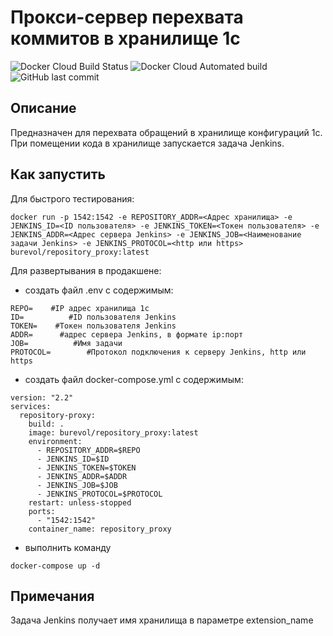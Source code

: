 Прокси-сервер перехвата коммитов в хранилище 1с
=============================================

![Docker Cloud Build Status](https://img.shields.io/docker/cloud/build/burevol/repository_proxy)
![Docker Cloud Automated build](https://img.shields.io/docker/cloud/automated/burevol/repository_proxy)
![GitHub last commit](https://img.shields.io/github/last-commit/burevol/repository_proxy)

Описание
---------------
Предназначен для перехвата обращений в хранилище конфигураций 1c. При помещении кода в хранилище запускается задача Jenkins.

Как запустить
---------------------

Для быстрого тестирования:
```
docker run -p 1542:1542 -e REPOSITORY_ADDR=<Адрес хранилища> -e JENKINS_ID=<ID пользователя> -e JENKINS_TOKEN=<Токен пользователя> -e JENKINS_ADDR=<Адрес сервера Jenkins> -e JENKINS_JOB=<Наименование задачи Jenkins> -e JENKINS_PROTOCOL=<http или https> burevol/repository_proxy:latest
```
Для развертывания в продакшене:
* создать файл .env с содержимым:
```
REPO=    #IP адрес хранилища 1с
ID=          #ID пользователя Jenkins
TOKEN=    #Токен пользователя Jenkins
ADDR=      #адрес сервера Jenkins, в формате ip:порт
JOB=          #Имя задачи
PROTOCOL=        #Протокол подключения к серверу Jenkins, http или https
```
* создать файл docker-compose.yml с содержимым:
```
version: "2.2" 
services:
  repository-proxy:
    build: .
    image: burevol/repository_proxy:latest
    environment:
      - REPOSITORY_ADDR=$REPO
      - JENKINS_ID=$ID
      - JENKINS_TOKEN=$TOKEN
      - JENKINS_ADDR=$ADDR
      - JENKINS_JOB=$JOB 
      - JENKINS_PROTOCOL=$PROTOCOL
    restart: unless-stopped
    ports:
      - "1542:1542"
    container_name: repository_proxy
```

* выполнить команду
```
docker-compose up -d
```
Примечания
-------------
Задача Jenkins получает имя хранилища в параметре extension_name




